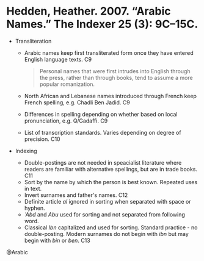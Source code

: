 # Hedden, Heather. 2007. “Arabic Names.” The Indexer 25 (3): 9C–15C.

- Transliteration
  - Arabic names keep first transliterated form once they have entered English language texts. C9

    > Personal names that were first intrudes into English through the press, rather than through books, tend to assume a more popular romanization.

  - North African and Lebanese names introduced through French keep French spelling, e.g. Chadli Ben Jadid. C9
  - Differences in spelling depending on whether based on local pronunciation, e.g. Q/Gadaffi. C9
  - List of transcription standards. Varies depending on degree of precision. C10

- Indexing
  - Double-postings are not needed in speacialist literature where readers are familiar with alternative spellings, but are in trade books. C11
  - Sort by the name by which the person is best known. Repeated uses in text.
  - Invert surnames and father's names. C12
  - Definite article *al* ignored in sorting when separated with space or hyphen.
  - *ʿAbd* and *Abu* used for sorting and not separated from following word.
  - Classical *Ibn* capitalized and used for sorting. Standard practice - no double-posting. Modern surnames do not begin with *ibn* but may begin with *bin* or *ben*. C13

@Arabic

